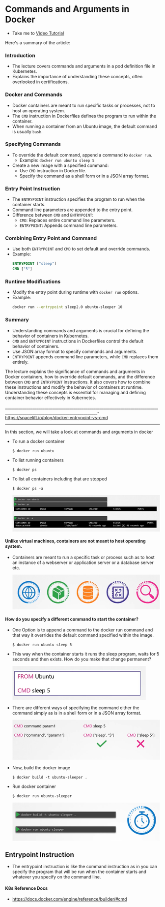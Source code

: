 # Commands and Arguments in Docker
  - Take me to [Video Tutorial](https://kodekloud.com/topic/commands-and-arguments-in-docker/)


Here's a summary of the article:

### Introduction
- The lecture covers commands and arguments in a pod definition file in Kubernetes.
- Explains the importance of understanding these concepts, often overlooked in certifications.

### Docker and Commands
- Docker containers are meant to run specific tasks or processes, not to host an operating system.
- The `CMD` instruction in Dockerfiles defines the program to run within the container.
- When running a container from an Ubuntu image, the default command is usually `bash`.

### Specifying Commands
- To override the default command, append a command to `docker run`.
  - Example: `docker run ubuntu sleep 5`
- Create a new image with a specified command:
  - Use `CMD` instruction in Dockerfile.
  - Specify the command as a shell form or in a JSON array format.

### Entry Point Instruction
- The `ENTRYPOINT` instruction specifies the program to run when the container starts.
- Command line parameters are appended to the entry point.
- Difference between `CMD` and `ENTRYPOINT`:
  - `CMD`: Replaces entire command line parameters.
  - `ENTRYPOINT`: Appends command line parameters.

### Combining Entry Point and Command
- Use both `ENTRYPOINT` and `CMD` to set default and override commands.
- Example:
  ```dockerfile
  ENTRYPOINT ["sleep"]
  CMD ["5"]
  ```

### Runtime Modifications
- Modify the entry point during runtime with `docker run` options.
- Example:
  ```bash
  docker run --entrypoint sleep2.0 ubuntu-sleeper 10
  ```

### Summary
- Understanding commands and arguments is crucial for defining the behavior of containers in Kubernetes.
- `CMD` and `ENTRYPOINT` instructions in Dockerfiles control the default behavior of containers.
- Use JSON array format to specify commands and arguments.
- `ENTRYPOINT` appends command line parameters, while `CMD` replaces them entirely.

The lecture explains the significance of commands and arguments in Docker containers, how to override default commands, and the difference between `CMD` and `ENTRYPOINT` instructions. It also covers how to combine these instructions and modify the behavior of containers at runtime. Understanding these concepts is essential for managing and defining container behavior effectively in Kubernetes.

_____________________________________________________________________________________________________________________________-
https://spacelift.io/blog/docker-entrypoint-vs-cmd

_____________________________________________________________________________________________________


In this section, we will take a look at commands and arguments in docker

- To run a docker container
  ```
  $ docker run ubuntu
  ```
- To list running containers
  ```
  $ docker ps 
  ```
- To list all containers including that are stopped
  ```
  $ docker ps -a
  ```
  
  ![dc](../../images/dc.PNG)
  
#### Unlike virtual machines, containers are not meant to host operating system.
- Containers are meant to run a specific task or process such as to host an instance of a webserver or application server or a database server etc.

  ![ex](../../images/ex.PNG)
  
  
#### How do you specify a different command to start the container?
- One Option is to append a command to the docker run command and that way it overrides the default command specified within the image.
  ```
  $ docker run ubuntu sleep 5
  ```
- This way when the container starts it runs the sleep program, waits for 5 seconds and then exists. How do you make that change permanent?
  
  ![sleep](../../images/sleep.PNG)
  
- There are different ways of specifying the command either the command simply as is in a shell form or in a JSON array format.
 
  ![sleep1](../../images/sleep1.PNG)
  
- Now, build the docker image
  ```
  $ docker build -t ubuntu-sleeper .
  ```
- Run docker container
  ```
  $ docker run ubuntu-sleeper
  ```
  
  ![sleep2](../../images/sleep2.PNG)
  
## Entrypoint Instruction
- The entrypoint instruction is like the command instruction as in you can specify the program that will be run when the container starts and whatever you specify on the command line.

#### K8s Reference Docs
- https://docs.docker.com/engine/reference/builder/#cmd
